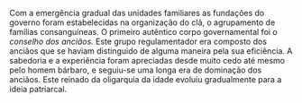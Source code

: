 ﻿Com a emergência gradual das unidades familiares as fundações do governo foram estabelecidas na organização do clã, o agrupamento de famílias consanguíneas. O primeiro autêntico corpo governamental foi o *conselho dos anciãos.* Este grupo regulamentador era composto dos anciãos que se haviam distinguido de alguma maneira pela sua eficiência. A sabedoria e a experiência foram apreciadas desde muito cedo até mesmo pelo homem bárbaro, e seguiu-se uma longa era de dominação dos anciãos. Este reinado da oligarquia da idade evoluiu gradualmente para a ideia patriarcal.